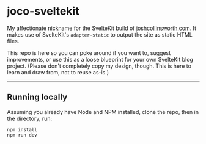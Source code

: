 # joco-sveltekit

My affectionate nickname for the SvelteKit build of [joshcollinsworth.com](https://joshcollinsworth.com). It makes use of SvelteKit's `adapter-static` to output the site as static HTML files.

This repo is here so you can poke around if you want to, suggest improvements, or use this as a loose blueprint for your own SvelteKit blog project. (Please don't completely copy my design, though. This is here to learn and draw from, not to reuse as-is.)

---

## Running locally

Assuming you already have Node and NPM installed, clone the repo, then in the directory, run:

```
npm install
npm run dev
```

